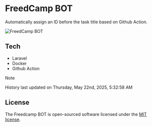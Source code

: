 # FreedCamp BOT

Automatically assign an ID before the task title based on Github Action.

![FreedCamp BOT](https://repository-images.githubusercontent.com/737932867/7d34798b-2680-471c-b089-a78a718d3d6a)

## Tech

- Laravel
- Docker
- Github Action

> [!NOTE]  
> History last updated on Thursday, May 22nd, 2025, 5:32:58 AM

## License

The Freedcamp BOT is open-sourced software licensed under the [MIT license](https://opensource.org/licenses/MIT).
